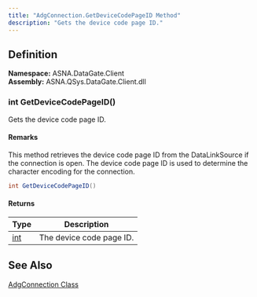 ```yaml
---
title: "AdgConnection.GetDeviceCodePageID Method"
description: "Gets the device code page ID."
---
```


## Definition

**Namespace:** ASNA.DataGate.Client<br/>
**Assembly:** ASNA.QSys.DataGate.Client.dll

### int GetDeviceCodePageID()

Gets the device code page ID.

#### Remarks
This method retrieves the device code page ID from the DataLinkSource if the connection is open. The device code page ID is used to determine the character encoding for the connection. 

```cs
int GetDeviceCodePageID()
```

#### Returns

| Type | Description
| --- | ---
| [int](https://learn.microsoft.com/en-us/dotnet/api/system.int32) | The device code page ID.


## See Also

[AdgConnection Class](adg-connection.html)